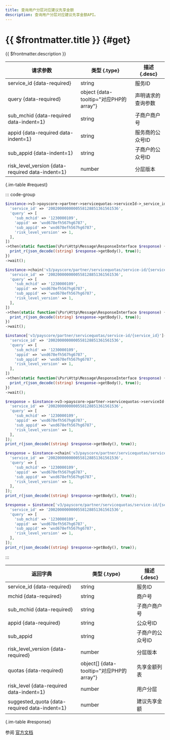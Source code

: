 ```yaml
---
title: 查询用户分层对应建议先享金额
description: 查询用户分层对应建议先享金额API。
---
```


# {{ $frontmatter.title }} {#get}

{{ $frontmatter.description }}

| 请求参数 | 类型 {.type} | 描述 {.desc}
| --- | --- | ---
| service_id {data-required} | string | 服务ID
| query {data-required} | object {data-tooltip="对应PHP的array"} | 声明请求的查询参数
| sub_mchid {data-required data-indent=1} | string | 子商户商户号
| appid {data-required data-indent=1} | string | 服务商的公众号ID
| sub_appid {data-indent=1} | string | 子商户的公众号ID
| risk_level_version {data-required data-indent=1} | number | 分层版本

{.im-table #request}

::: code-group

```php [异步纯链式]
$instance->v3->payscore->partner->servicequotas->serviceId->_service_id_->getAsync([
  'service_id' => '2002000000000558128851361561536',
  'query' => [
    'sub_mchid' => '1230000109',
    'appid' => 'wxd678efh567hg6787',
    'sub_appid' => 'wxd678efh567hg6787',
    'risk_level_version' => 1,
  ],
])
->then(static function(\Psr\Http\Message\ResponseInterface $response) {
  print_r(json_decode((string) $response->getBody(), true));
})
->wait();
```

```php [异步声明式]
$instance->chain('v3/payscore/partner/servicequotas/service-id/{service_id}')->getAsync([
  'service_id' => '2002000000000558128851361561536',
  'query' => [
    'sub_mchid' => '1230000109',
    'appid' => 'wxd678efh567hg6787',
    'sub_appid' => 'wxd678efh567hg6787',
    'risk_level_version' => 1,
  ],
])
->then(static function(\Psr\Http\Message\ResponseInterface $response) {
  print_r(json_decode((string) $response->getBody(), true));
})
->wait();
```

```php [异步属性式]
$instance['v3/payscore/partner/servicequotas/service-id/{service_id}']->getAsync([
  'service_id' => '2002000000000558128851361561536',
  'query' => [
    'sub_mchid' => '1230000109',
    'appid' => 'wxd678efh567hg6787',
    'sub_appid' => 'wxd678efh567hg6787',
    'risk_level_version' => 1,
  ],
])
->then(static function(\Psr\Http\Message\ResponseInterface $response) {
  print_r(json_decode((string) $response->getBody(), true));
})
->wait();
```

```php [同步纯链式]
$response = $instance->v3->payscore->partner->servicequotas->serviceId->_service_id_->get([
  'service_id' => '2002000000000558128851361561536',
  'query' => [
    'sub_mchid' => '1230000109',
    'appid' => 'wxd678efh567hg6787',
    'sub_appid' => 'wxd678efh567hg6787',
    'risk_level_version' => 1,
  ],
]);
print_r(json_decode((string) $response->getBody(), true));
```

```php [同步声明式]
$response = $instance->chain('v3/payscore/partner/servicequotas/service-id/{service_id}')->get([
  'service_id' => '2002000000000558128851361561536',
  'query' => [
    'sub_mchid' => '1230000109',
    'appid' => 'wxd678efh567hg6787',
    'sub_appid' => 'wxd678efh567hg6787',
    'risk_level_version' => 1,
  ],
]);
print_r(json_decode((string) $response->getBody(), true));
```

```php [同步属性式]
$response = $instance['v3/payscore/partner/servicequotas/service-id/{service_id}']->get([
  'service_id' => '2002000000000558128851361561536',
  'query' => [
    'sub_mchid' => '1230000109',
    'appid' => 'wxd678efh567hg6787',
    'sub_appid' => 'wxd678efh567hg6787',
    'risk_level_version' => 1,
  ],
]);
print_r(json_decode((string) $response->getBody(), true));
```

:::

| 返回字典 | 类型 {.type} | 描述 {.desc}
| --- | --- | ---
| service_id {data-required} | string | 服务ID
| mchid {data-required} | string | 商户号
| sub_mchid {data-required} | string | 子商户商户号
| appid {data-required} | string | 公众号ID
| sub_appid | string | 子商户的公众号ID
| risk_level_version {data-required} | number | 分层版本
| quotas {data-required} | object[] {data-tooltip="对应PHP的array"} | 先享金额列表
| risk_level {data-required data-indent=1} | number | 用户分层
| suggested_quota {data-required data-indent=1} | number | 建议先享金额

{.im-table #response}

参阅 [官方文档](https://pay.weixin.qq.com/docs/partner/apis/partner-weixin-pay-score/service-quota/get-partner-user-risk-level-quota.html)
